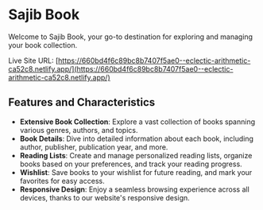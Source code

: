 # Sajib Book

Welcome to Sajib Book, your go-to destination for exploring and managing your book collection.

Live Site URL: [https://660bd4f6c89bc8b7407f5ae0--eclectic-arithmetic-ca52c8.netlify.app/](https://660bd4f6c89bc8b7407f5ae0--eclectic-arithmetic-ca52c8.netlify.app/)

## Features and Characteristics

- **Extensive Book Collection**: Explore a vast collection of books spanning various genres, authors, and topics.
- **Book Details**: Dive into detailed information about each book, including author, publisher, publication year, and more.
- **Reading Lists**: Create and manage personalized reading lists, organize books based on your preferences, and track your reading progress.
- **Wishlist**: Save books to your wishlist for future reading, and mark your favorites for easy access.
- **Responsive Design**: Enjoy a seamless browsing experience across all devices, thanks to our website's responsive design.
